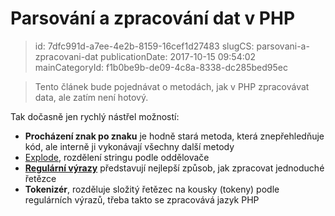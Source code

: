 Parsování a zpracování dat v PHP
================================

> id: 7dfc991d-a7ee-4e2b-8159-16cef1d27483
> slugCS: parsovani-a-zpracovani-dat
> publicationDate: 2017-10-15 09:54:02
> mainCategoryId: f1b0be9b-de09-4c8a-8338-dc285bed95ec

> Tento článek bude pojednávat o metodách, jak v PHP zpracovávat data, ale zatím není hotový.

Tak dočasně jen rychlý nástřel možností:

- **Procházení znak po znaku** je hodně stará metoda, která znepřehledňuje kód, ale interně ji vykonávají všechny další metody
- <a href="/explode">Explode</a>, rozdělení stringu podle oddělovače
- <a href="/regex">**Regulární výrazy**</a> představují nejlepší způsob, jak zpracovat jednoduché řetězce
- **Tokenizér**, rozděluje složitý řetězec na kousky (tokeny) podle regulárních výrazů, třeba takto se zpracovává jazyk PHP
